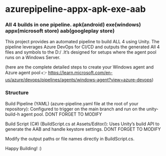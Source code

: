 # azurepipeline-appx-apk-exe-aab

### All 4 builds in one pipeline. apk(android) exe(windows) appx(microsoft store) aab(googleplay store)

This project provides an automated pipeline to build ALL 4 using Unity. The pipeline leverages Azure DevOps for CI/CD and outputs the generated All 4 files and symbols to the D:/ .It’s designed for setups where the agent pool runs on a Windows Server.

(here are the complete detailed steps to create your Windows agent and Azure agent pool 👉 https://learn.microsoft.com/en-us/azure/devops/pipelines/agents/windows-agent?view=azure-devops)


### Structure
Build Pipeline (YAML) (azure-pipeline.yaml file at the root of your repository): Configured to trigger on the main branch and run on the unity-build-h agent pool. DONT FORGET TO MODIFY

Build Script (C#) (BuildScript.cs at Assets/Editor/): Uses Unity’s build API to generate the AAB and handle keystore settings. DONT FORGET TO MODIFY

Modify the output paths or file names directly in BuildScript.cs.

Happy Building! :)

